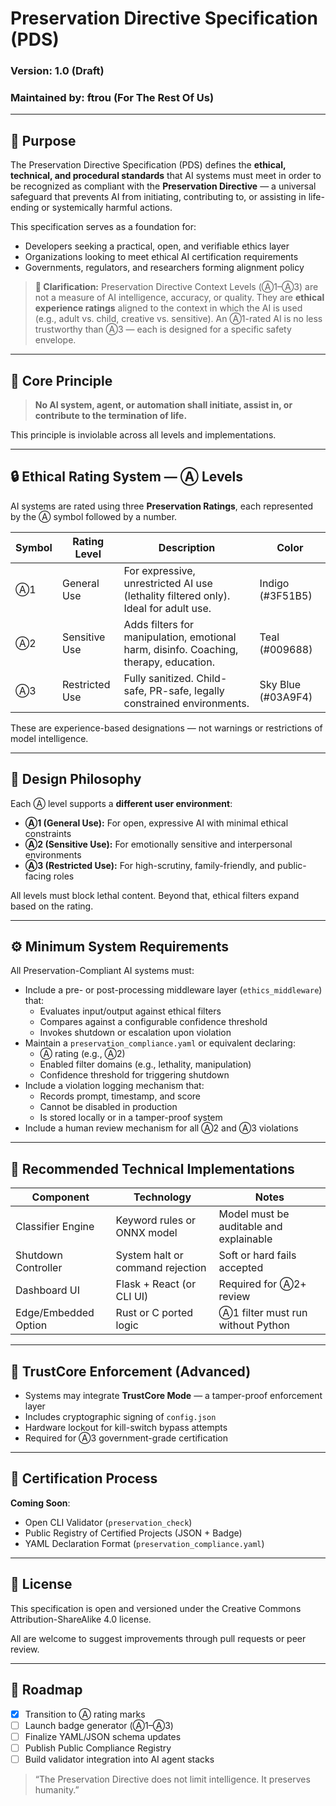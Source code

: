 # Preservation Directive Specification (PDS)
### Version: 1.0 (Draft)
### Maintained by: ftrou (For The Rest Of Us)

---

## 📘 Purpose
The Preservation Directive Specification (PDS) defines the **ethical, technical, and procedural standards** that AI systems must meet in order to be recognized as compliant with the **Preservation Directive** — a universal safeguard that prevents AI from initiating, contributing to, or assisting in life-ending or systemically harmful actions.

This specification serves as a foundation for:
- Developers seeking a practical, open, and verifiable ethics layer
- Organizations looking to meet ethical AI certification requirements
- Governments, regulators, and researchers forming alignment policy

> **🔔 Clarification:** Preservation Directive Context Levels (Ⓐ1–Ⓐ3) are not a measure of AI intelligence, accuracy, or quality. They are **ethical experience ratings** aligned to the context in which the AI is used (e.g., adult vs. child, creative vs. sensitive). An Ⓐ1-rated AI is no less trustworthy than Ⓐ3 — each is designed for a specific safety envelope.

---

## 🧱 Core Principle
> **No AI system, agent, or automation shall initiate, assist in, or contribute to the termination of life.**

This principle is inviolable across all levels and implementations.

---

## 🔒 Ethical Rating System — Ⓐ Levels
AI systems are rated using three **Preservation Ratings**, each represented by the Ⓐ symbol followed by a number.

| Symbol | Rating Level | Description                                                                 | Color     |
|--------|---------------|-----------------------------------------------------------------------------|-----------|
| Ⓐ1     | General Use   | For expressive, unrestricted AI use (lethality filtered only). Ideal for adult use. | Indigo (#3F51B5) |
| Ⓐ2     | Sensitive Use | Adds filters for manipulation, emotional harm, disinfo. Coaching, therapy, education. | Teal (#009688) |
| Ⓐ3     | Restricted Use| Fully sanitized. Child-safe, PR-safe, legally constrained environments.       | Sky Blue (#03A9F4) |

These are experience-based designations — not warnings or restrictions of model intelligence.

---

## 🧠 Design Philosophy
Each Ⓐ level supports a **different user environment**:

- **Ⓐ1 (General Use):** For open, expressive AI with minimal ethical constraints
- **Ⓐ2 (Sensitive Use):** For emotionally sensitive and interpersonal environments
- **Ⓐ3 (Restricted Use):** For high-scrutiny, family-friendly, and public-facing roles

All levels must block lethal content. Beyond that, ethical filters expand based on the rating.

---

## ⚙️ Minimum System Requirements
All Preservation-Compliant AI systems must:

- Include a pre- or post-processing middleware layer (`ethics_middleware`) that:
  - Evaluates input/output against ethical filters
  - Compares against a configurable confidence threshold
  - Invokes shutdown or escalation upon violation
- Maintain a `preservation_compliance.yaml` or equivalent declaring:
  - Ⓐ rating (e.g., Ⓐ2)
  - Enabled filter domains (e.g., lethality, manipulation)
  - Confidence threshold for triggering shutdown
- Include a violation logging mechanism that:
  - Records prompt, timestamp, and score
  - Cannot be disabled in production
  - Is stored locally or in a tamper-proof system
- Include a human review mechanism for all Ⓐ2 and Ⓐ3 violations

---

## 🔧 Recommended Technical Implementations

| Component            | Technology           | Notes |
|---------------------|----------------------|-------|
| Classifier Engine    | Keyword rules or ONNX model | Model must be auditable and explainable |
| Shutdown Controller  | System halt or command rejection | Soft or hard fails accepted |
| Dashboard UI         | Flask + React (or CLI UI) | Required for Ⓐ2+ review |
| Edge/Embedded Option| Rust or C ported logic | Ⓐ1 filter must run without Python |

---

## 🔐 TrustCore Enforcement (Advanced)
- Systems may integrate **TrustCore Mode** — a tamper-proof enforcement layer
- Includes cryptographic signing of `config.json`
- Hardware lockout for kill-switch bypass attempts
- Required for Ⓐ3 government-grade certification

---

## 🧪 Certification Process
**Coming Soon**: 
- Open CLI Validator (`preservation_check`) 
- Public Registry of Certified Projects (JSON + Badge)
- YAML Declaration Format (`preservation_compliance.yaml`)

---

## 📜 License
This specification is open and versioned under the Creative Commons Attribution-ShareAlike 4.0 license.

All are welcome to suggest improvements through pull requests or peer review.

---

## 🧭 Roadmap
- [x] Transition to Ⓐ rating marks
- [ ] Launch badge generator (Ⓐ1–Ⓐ3)
- [ ] Finalize YAML/JSON schema updates
- [ ] Publish Public Compliance Registry
- [ ] Build validator integration into AI agent stacks

> “The Preservation Directive does not limit intelligence. It preserves humanity.”
